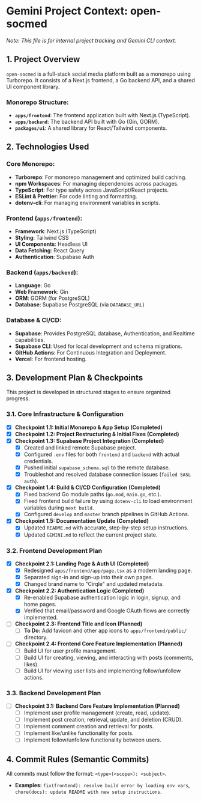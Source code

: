 # Gemini Project Context: open-socmed

*Note: This file is for internal project tracking and Gemini CLI context.*

## 1. Project Overview

`open-socmed` is a full-stack social media platform built as a monorepo using Turborepo. It consists of a Next.js frontend, a Go backend API, and a shared UI component library.

### Monorepo Structure:
- **`apps/frontend`**: The frontend application built with Next.js (TypeScript).
- **`apps/backend`**: The backend API built with Go (Gin, GORM).
- **`packages/ui`**: A shared library for React/Tailwind components.

## 2. Technologies Used

### Core Monorepo:
- **Turborepo**: For monorepo management and optimized build caching.
- **npm Workspaces**: For managing dependencies across packages.
- **TypeScript**: For type safety across JavaScript/React projects.
- **ESLint & Prettier**: For code linting and formatting.
- **dotenv-cli**: For managing environment variables in scripts.

### Frontend (`apps/frontend`):
- **Framework**: Next.js (TypeScript)
- **Styling**: Tailwind CSS
- **UI Components**: Headless UI
- **Data Fetching**: React Query
- **Authentication**: Supabase Auth

### Backend (`apps/backend`):
- **Language**: Go
- **Web Framework**: Gin
- **ORM**: GORM (for PostgreSQL)
- **Database**: Supabase PostgreSQL (via `DATABASE_URL`)

### Database & CI/CD:
- **Supabase**: Provides PostgreSQL database, Authentication, and Realtime capabilities.
- **Supabase CLI**: Used for local development and schema migrations.
- **GitHub Actions**: For Continuous Integration and Deployment.
- **Vercel**: For frontend hosting.

## 3. Development Plan & Checkpoints

This project is developed in structured stages to ensure organized progress.

### 3.1. Core Infrastructure & Configuration

* [x] **Checkpoint 1.1: Initial Monorepo & App Setup (Completed)**
* [x] **Checkpoint 1.2: Project Restructuring & Initial Fixes (Completed)**
* [x] **Checkpoint 1.3: Supabase Project Integration (Completed)**
  * [x] Created and linked remote Supabase project.
  * [x] Configured `.env` files for both `frontend` and `backend` with actual credentials.
  * [x] Pushed initial `supabase_schema.sql` to the remote database.
  * [x] Troubleshot and resolved database connection issues (`failed SASL auth`).
* [x] **Checkpoint 1.4: Build & CI/CD Configuration (Completed)**
  * [x] Fixed backend Go module paths (`go.mod`, `main.go`, etc.).
  * [x] Fixed frontend build failure by using `dotenv-cli` to load environment variables during `next build`.
  * [x] Configured `develop` and `master` branch pipelines in GitHub Actions.
* [x] **Checkpoint 1.5: Documentation Update (Completed)**
  * [x] Updated `README.md` with accurate, step-by-step setup instructions.
  * [x] Updated `GEMINI.md` to reflect the current project state.

### 3.2. Frontend Development Plan

* [x] **Checkpoint 2.1: Landing Page & Auth UI (Completed)**
  * [x] Redesigned `apps/frontend/app/page.tsx` as a modern landing page.
  * [x] Separated sign-in and sign-up into their own pages.
  * [x] Changed brand name to "Cirqle" and updated metadata.
* [x] **Checkpoint 2.2: Authentication Logic (Completed)**
  * [x] Re-enabled Supabase authentication logic in login, signup, and home pages.
  * [x] Verified that email/password and Google OAuth flows are correctly implemented.
* [ ] **Checkpoint 2.3: Frontend Title and Icon (Planned)**
  * [ ] **To Do:** Add favicon and other app icons to `apps/frontend/public/` directory.
* [ ] **Checkpoint 2.4: Frontend Core Feature Implementation (Planned)**
  * [ ] Build UI for user profile management.
  * [ ] Build UI for creating, viewing, and interacting with posts (comments, likes).
  * [ ] Build UI for viewing user lists and implementing follow/unfollow actions.

### 3.3. Backend Development Plan

* [ ] **Checkpoint 3.1: Backend Core Feature Implementation (Planned)**
  * [ ] Implement user profile management (create, read, update).
  * [ ] Implement post creation, retrieval, update, and deletion (CRUD).
  * [ ] Implement comment creation and retrieval for posts.
  * [ ] Implement like/unlike functionality for posts.
  * [ ] Implement follow/unfollow functionality between users.

## 4. Commit Rules (Semantic Commits)

All commits must follow the format: `<type>(<scope>): <subject>`.

- **Examples:** `fix(frontend): resolve build error by loading env vars`, `chore(docs): update README with new setup instructions`.
